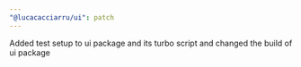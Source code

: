 ```yaml
---
"@lucacacciarru/ui": patch
---
```


Added test setup to ui package and its turbo script and changed the build of ui package
